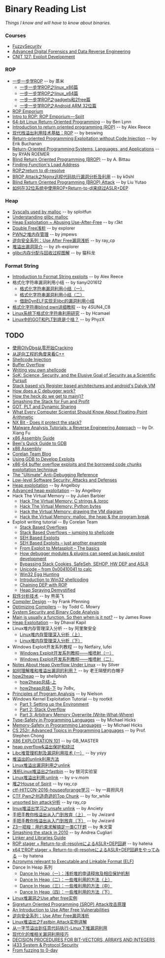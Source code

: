 # Binary Reading List
*Things I know and will have to know about binaries.*

### Courses
- [FuzzySecurity](https://www.fuzzysecurity.com/tutorials.html)
- [Advanced Digital Forensics and Data Reverse Engineering](http://www.utdallas.edu/~zxl111930/fall2011.html)
- [CNIT 127: Exploit Development](https://samsclass.info/127/127_F15.shtml)

### ROP
- [一步一步学ROP](https://github.com/zhengmin1989/ROP_STEP_BY_STEP) -- by 蒸米
  - [一步一步学ROP之linux_x86篇](http://www.vuln.cn/6645)
  - [一步一步学ROP之linux_x64篇](http://www.vuln.cn/6644)
  - [一步一步学ROP之gadgets和2free篇](http://www.vuln.cn/6643)
  - [一步一步学ROP之Android ARM 32位篇](http://www.vuln.cn/6642)
- [ROP Emporium](https://ropemporium.com)
- [Intro to ROP: ROP Emporium — Split](https://medium.com/@iseethieves/intro-to-rop-rop-emporium-split-9b2ec6d4db08)
- [64-bit Linux Return-Oriented Programming](http://crypto.stanford.edu/~blynn/rop/) -- by Ben Lynn
- [Introduction to return oriented programming (ROP)](http://codearcana.com/posts/2013/05/28/introduction-to-return-oriented-programming-rop.html) -- by Alex Reece
- [现代栈溢出利用技术基础：ROP](http://bobao.360.cn/learning/detail/3694.html) -- by beswing
- [Return-oriented Programming:Exploitation without Code Injection](https://www.blackhat.com/presentations/bh-usa-08/Shacham/BH_US_08_Shacham_Return_Oriented_Programming.pdf) -- by Erik Buchanan
- [Return-Oriented Programming:Systems, Languages, and Applications](https://cseweb.ucsd.edu/~hovav/dist/rop.pdf) -- by RYAN ROEMER
- [Blind Return Oriented Programming (BROP)](http://www.scs.stanford.edu/brop/) -- by A. Bittau
- [Finding Function's Load Address](http://uaf.io/exploitation/misc/2016/04/02/Finding-Functions.html)
- [ROP之return to dl-resolve](http://rk700.github.io/2015/08/09/return-to-dl-resolve/)
- [BROP Attack之Nginx远程代码执行漏洞分析及利用](http://bobao.360.cn/learning/detail/3415.html) -- by k0shl
- [Blind Return Oriented Programming (BROP) Attack](http://ytliu.info/blog/2014/05/31/blind-return-oriented-programming-brop-attack-yi/) -- by Liu Yutao
- [如何在32位系统中使用ROP+Return-to-dl来绕过ASLR+DEP](http://www.freebuf.com/articles/system/149214.html)

### Heap
- [Syscalls used by malloc](https://sploitfun.wordpress.com/2015/02/11/syscalls-used-by-malloc/) -- by sploitfun
- [Understanding glibc malloc](https://sploitfun.wordpress.com/2015/02/10/understanding-glibc-malloc/comment-page-1/?blogsub=confirming#subscribe-blog%E3%80%82)
- [Heap Exploitation ~ Abusing Use-After-Free](https://0x00sec.org/t/heap-exploitation-abusing-use-after-free/3580) -- by r3kt
- [Double Free浅析](http://www.vuln.cn/6172) -- by explorer
- [PWN之堆内存管理](https://paper.seebug.org/255/) -- by jmpews
- [逆向安全系列：Use After Free漏洞浅析](http://bobao.360.cn/learning/detail/3379.html) -- by ray_cp
- [堆溢出漏洞简介](http://libc.pw/2015/08/04/%E5%A0%86%E6%BA%A2%E5%87%BA%E6%BC%8F%E6%B4%9E%E7%AE%80%E4%BB%8B/) -- by zh-explorer
- [glibc内存分配与回收过程图解](http://blog.csdn.net/maokelong95/article/details/52006379) -- by 猫科龙

### Format String
- [Introduction to Format String exploits](http://codearcana.com/posts/2013/05/02/introduction-to-format-string-exploits.html) -- by Alex Reece
- 格式化字符串漏洞利用小结 -- by tianyi201612
  - [格式化字符串漏洞利用小结（一）](http://bobao.360.cn/learning/detail/3654.html)
  - [格式化字符串漏洞利用小结（二）](http://bobao.360.cn/learning/detail/3674.html)
  - [借助DynELF实现无libc的漏洞利用小结](http://bobao.360.cn/learning/detail/3298.html)
- [格式化字符串blind pwn详细教程](http://bobao.360.cn/ctf/detail/189.html) -- by 4SUN4_C8
- [Linux系统下格式化字符串利用研究](https://paper.seebug.org/246/) -- by Hcamael
- [Linux中的GOT和PLT到底是个啥？](http://www.freebuf.com/articles/system/135685.html) -- by PhyzX

## TODO
- [使用OllyDbg从零开始Cracking](http://bbs.pediy.com/thread-184679.htm)
- [从逆向工程的角度来看C++](http://bbs.pediy.com/thread-87586.htm)
- [Shellcode Injection](https://dhavalkapil.com/blogs/Shellcode-Injection/)
- [Buffer Overflow](https://dhavalkapil.com/blogs/Buffer-Overflow-Exploit/)
- [Writing you own shellcode](http://paraschetal.in/writing-your-own-shellcode)
- [SoK: Science, Security, and the Elusive Goal of Security as a Scientific Pursuit](https://www.microsoft.com/en-us/research/wp-content/uploads/2017/03/scienceAndSecuritySoK.pdf)
- [Stack based v/s Register based architectures and android's Dalvik VM](https://markfaction.wordpress.com/2012/07/15/stack-based-vs-register-based-virtual-machine-architecture-and-the-dalvik-vm/)
- [How does a C debugger work?](https://blog.0x972.info/?d=2014/11/13/10/40/50-how-does-a-debugger-work)
- [How the heck do we get to main()?](http://dbp-consulting.com/tutorials/debugging/linuxProgramStartup.html)
- [Smashing the Stack for Fun and Profit](http://insecure.org/stf/smashstack.html)
- [GOT, PLT and Dynamic Sharing](https://www.technovelty.org/linux/plt-and-got-the-key-to-code-sharing-and-dynamic-libraries.html)
- [What Every Computer Scientist Should Know About Floating-Point Arithmetic](http://docs.oracle.com/cd/E19957-01/806-3568/ncg_goldberg.html)
- [NX Bit - Does it protect the stack?](https://security.stackexchange.com/questions/47807/nx-bit-does-it-protect-the-stack/47825)
- [Malware Analysis Tutorials: a Reverse Engineering Approach](http://fumalwareanalysis.blogspot.nl/p/malware-analysis-tutorials-reverse.html) -- by Dr. Xiang Fu
- [x86 Assembly Guide](http://www.cs.virginia.edu/~evans/cs216/guides/x86.html)
- [Beej's Quick Guide to GDB](http://beej.us/guide/bggdb/)
- [x86 Assembly](https://en.wikibooks.org/wiki/X86_Assembly)
- [Corelan Team Blog](https://www.corelan.be/index.php/articles/)
- [Using GDB to Develop Exploits](https://www.exploit-db.com/papers/13205/)
- [x86-64 buffer overflow exploits and the borrowed code chunks exploitation technique](https://trailofbits.github.io/ctf/exploits/references/no-nx.pdf)
- [The "Ultimate" Anti-Debugging Reference](http://pferrie.host22.com/papers/antidebug.pdf)
- [Low-level Software Security: Attacks and Defenses](https://trailofbits.github.io/ctf/exploits/references/tr-2007-153.pdf)
- [Heap exploitation](https://4ngelboy.blogspot.tw/2015/08/heap-exploitation.html) -- by Angelboy
- [Advanced heap exploitation](https://4ngelboy.blogspot.tw/2016/03/advanced-heap-exploitation.html) -- by Angelboy
- Hack The Virtual Memory -- by Julien Barbier
  - [Hack The Virtual Memory: C strings & /proc](https://blog.holbertonschool.com/hack-the-virtual-memory-c-strings-proc/)
  - [Hack The Virtual Memory: Python bytes](https://blog.holbertonschool.com/hack-the-virtual-memory-python-bytes/)
  - [Hack the Virtual Memory: drawing the VM diagram](https://blog.holbertonschool.com/hack-the-virtual-memory-drawing-the-vm-diagram/)
  - [Hack the Virtual Memory: malloc, the heap & the program break](https://blog.holbertonschool.com/hack-the-virtual-memory-malloc-the-heap-the-program-break/)
- Exploit writing tutorial -- By Corelan Team
  - [Stack Based Overflows](https://www.corelan.be/index.php/2009/07/19/exploit-writing-tutorial-part-1-stack-based-overflows/)
  - [Stack Based Overflows – jumping to shellcode](https://www.corelan.be/index.php/2009/07/23/writing-buffer-overflow-exploits-a-quick-and-basic-stutorial-part-2/)
  - [SEH Based Exploits](https://www.corelan.be/index.php/2009/07/25/writing-buffer-overflow-exploits-a-quick-and-basic-tutorial-part-3-seh/)
  - [SEH Based Exploits – just another example](https://www.corelan.be/index.php/2009/07/28/seh-based-exploit-writing-tutorial-continued-just-another-example-part-3b/)
  - [From Exploit to Metasploit – The basics](https://www.corelan.be/index.php/2009/08/12/exploit-writing-tutorials-part-4-from-exploit-to-metasploit-the-basics/)
  - [How debugger modules & plugins can speed up basic exploit development](https://www.corelan.be/index.php/2009/09/05/exploit-writing-tutorial-part-5-how-debugger-modules-plugins-can-speed-up-basic-exploit-development/)
  - [Bypassing Stack Cookies, SafeSeh, SEHOP, HW DEP and ASLR](https://www.corelan.be/index.php/2009/09/21/exploit-writing-tutorial-part-6-bypassing-stack-cookies-safeseh-hw-dep-and-aslr/)
  - [Unicode – from 0x00410041 to calc](https://www.corelan.be/index.php/2009/11/06/exploit-writing-tutorial-part-7-unicode-from-0x00410041-to-calc/)
  - [Win32 Egg Hunting](https://www.corelan.be/index.php/2010/01/09/exploit-writing-tutorial-part-8-win32-egg-hunting/)
  - [Introduction to Win32 shellcoding](https://www.corelan.be/index.php/2010/02/25/exploit-writing-tutorial-part-9-introduction-to-win32-shellcoding/)
  - [Chaining DEP with ROP](https://www.corelan.be/index.php/2010/06/16/exploit-writing-tutorial-part-10-chaining-dep-with-rop-the-rubikstm-cube/)
  - [Heap Spraying Demystified](https://www.corelan.be/index.php/2011/12/31/exploit-writing-tutorial-part-11-heap-spraying-demystified/)
- [软件分析技术](http://sei.pku.edu.cn/~xiongyf04/SA/2016/main.htm) -- by 熊英飞
- [Compiler Design](http://www.cs.cmu.edu/~fp/courses/15411-f14/index.html) -- by Frank Pfenning
- [Optimizing Compilers](http://www.cs.cmu.edu/afs/cs.cmu.edu/academic/class/15745-s14/www/index.html) -- by Todd C. Mowry
- [System Security and Binary Code Analysis](http://www.utdallas.edu/~zhiqiang.lin/spring2012.html)
- [Main is usually a function. So then when is it not?](http://jroweboy.github.io/c/asm/2015/01/26/when-is-main-not-a-function.html) -- by James Rowe
- [Heap Exploitation](https://heap-exploitation.dhavalkapil.com/) -- by Dhaval Kapil
- Linux堆内存管理深入分析 -- by 阿里聚安全
  - [Linux堆内存管理深入分析（上）](http://www.freebuf.com/articles/system/104144.html)
  - [Linux堆内存管理深入分析（下）](http://www.freebuf.com/articles/security-management/105285.html)
- Windows Exploit开发系列教程 -- by Netfairy, lufei
  - [Windows Exploit开发系列教程——堆喷射（一）](http://bobao.360.cn/learning/detail/3548.html)
  - [Windows Exploit开发系列教程——堆喷射（二）](http://bobao.360.cn/learning/detail/3555.html)
- [Notes About Heap Overflow Under Linux](https://blog.iret.xyz/article.aspx/linux_heapoverflow_enterance) -- by Silver
- [如何理解堆和堆溢出漏洞的利用？](http://www.freebuf.com/vuls/98404.html) -- by 老王隔壁的白帽子
- [how2heap](https://github.com/shellphish/how2heap) -- by shellphish
  - [how2heap总结-上](http://bobao.360.cn/learning/detail/4386.html)
  - [how2heap总结-下](http://bobao.360.cn/learning/detail/4383.html) by 7o8v_
- [Principles of Program Analysis](http://www.imm.dtu.dk/~hrni/PPA/ppasup2004.html) -- by Nielson
- Windows Kernel Exploitation Tutorial -- by rootkit
  - [Part 1: Setting up the Environment](https://rootkits.xyz/blog/2017/06/kernel-setting-up/)
  - [Part 2: Stack Overflow](https://rootkits.xyz/blog/2017/08/kernel-stack-overflow/)
  - [Part 3: Arbitrary Memory Overwrite (Write-What-Where)](https://rootkits.xyz/blog/2017/09/kernel-write-what-where/)
- [Type-Safety in Programming Languages](http://www.pl-enthusiast.net/2014/08/05/type-safety/) -- by Michael Hicks
- [Memory-Safety in Programming Languages](http://www.pl-enthusiast.net/2014/07/21/memory-safety/) -- by Michael Hicks
- [CS 252r: Advanced Topics in Programming Languages](http://web-static-aws.seas.harvard.edu/courses/cs252/2011sp/) -- by Prof. Stephen Chong
- [X86 EXPLOITATION 101](https://gbmaster.wordpress.com/) -- by GB_MASTER
- [heap overflow&溢出保护和绕过](https://www.tuicool.com/articles/aY7Fzav)
- [Libc堆管理机制及漏洞利用技术 (一）](http://www.freebuf.com/articles/system/91527.html?utm_source=tuicool&utm_medium=referral) -- by ysyy
- [堆溢出的unlink利用方法](https://www.tuicool.com/articles/E3Ezu2u)
- [Linux堆溢出漏洞利用之unlink](https://www.tuicool.com/articles/iium6fn)
- [浅析Linux堆溢出之fastbin](http://www.freebuf.com/news/88660.html?utm_source=tuicool&utm_medium=referral) -- by 银河实验室
- [Linux堆溢出利用:unlink](https://www.tuicool.com/articles/nyEvU3Q) -- by v-v.mom
- [堆之House of Spirit](http://bobao.360.cn/learning/detail/3417.html) -- by ray_cp
- [ctf-HITCON-2016-houseoforange学习](http://www.cnblogs.com/shangye/p/6268981.html) -- by 一肩担风月
- [CTF Pwn之创造奇迹的Top Chunk](http://bobao.360.cn/ctf/detail/178.html) -- by for_while
- [unsorted bin attack分析](http://bobao.360.cn/learning/detail/3296.html) -- by ray_cp
- [linux堆溢出学习之unsafe unlink](http://blog.csdn.net/qq_29343201/article/details/53558216) -- by Anciety
- [手把手教你栈溢出从入门到放弃（上）](https://zhuanlan.zhihu.com/p/25816426) -- by Jwizard
- [手把手教你栈溢出从入门到放弃（下）](https://zhuanlan.zhihu.com/p/25892385) -- by Jwizard
- [Z3一把梭：用约束求解搞定一类CTF题](https://zhuanlan.zhihu.com/p/30548907) -- by 朱文雷
- [Smashing the stack in 2010](http://www.mgraziano.info/docs/stsi2010.pdf) -- by Andrea Cugliari
- [Linker and Libraries Guide](https://docs.oracle.com/cd/E19683-01/817-3677/index.html)
- [ROP stager + Return-to-dl-resolveによるASLR+DEP回避](http://inaz2.hatenablog.com/entry/2014/07/15/023406) -- by hatena
- [x64でROP stager + Return-to-dl-resolveによるASLR+DEP回避をやってみる](http://inaz2.hatenablog.com/entry/2014/07/27/205322) -- by hatena
- [Acronyms relevant to Executable and Linkable Format (ELF)](https://www.cs.stevens.edu/~jschauma/631/elf.html)
- Dance In Heap 系列
  - [Dance In Heap（一）：浅析堆的申请释放及相应保护机制](http://www.freebuf.com/articles/system/151372.html)
  - [Dance In Heap（二）：一些堆利用的方法（上）](http://www.freebuf.com/articles/system/151407.html)
  - [Dance In Heap（三）：一些堆利用的方法（中）](http://www.freebuf.com/articles/system/151428.html)
  - [Dance In Heap（四）：一些堆利用的方法（下）](http://www.freebuf.com/articles/system/151435.html)
- [Linux堆漏洞之Use after free实例](http://d0m021ng.github.io/2017/03/04/PWN/Linux%E5%A0%86%E6%BC%8F%E6%B4%9E%E4%B9%8BUse-after-free%E5%AE%9E%E4%BE%8B/)
- [Sigreturn Oriented Programming (SROP) Attack攻击原理](http://www.freebuf.com/articles/network/87447.html)
- [An Introduction to Use After Free Vulnerabilities](https://www.purehacking.com/blog/lloyd-simon/an-introduction-to-use-after-free-vulnerabilities)
- [逆向安全系列：Use After Free漏洞浅析](http://bobao.360.cn/learning/detail/3379.html?utm_source=tuicool&utm_medium=referral)
- [Linux堆溢出之Fastbin Attack实例详解](http://bobao.360.cn/learning/detail/3996.html)
- [从一字节溢出到任意代码执行-Linux下堆漏洞利用](http://bobao.360.cn/learning/detail/3113.html)
- [现代化的堆相关漏洞利用技巧](http://bobao.360.cn/learning/detail/3197.html)
- [DECISION PROCEDURES FOR BIT-VECTORS, ARRAYS AND INTEGERS](https://ece.uwaterloo.ca/~vganesh/Publications_files/vg2007-PhD-STANFORD.pdf)
- [I433 System & Protocol Security](http://homes.soic.indiana.edu/yh33/Teaching/I433-2016/)
- [From fuzzing to 0-day](https://blog.techorganic.com/2014/05/14/from-fuzzing-to-0-day/)
